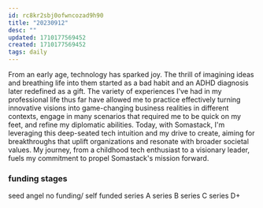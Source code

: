 ```yaml
---
id: rc8kr2sbj0ofwncozad9h90
title: "20230912"
desc: ""
updated: 1710177569452
created: 1710177569452
tags: daily
---
```

From an early age, technology has sparked joy. The thrill of imagining ideas and breathing life into them started as a bad habit and an ADHD diagnosis later redefined as a gift. The variety of experiences I've had in my professional life thus far have allowed me to practice effectively turning innovative visions into game-changing business realities in different contexts, engage in many scenarios that required me to be quick on my feet, and refine my diplomatic abilities. Today, with Somastack, I'm leveraging this deep-seated tech intuition and my drive to create, aiming for breakthroughs that uplift organizations and resonate with broader societal values. My journey, from a childhood tech enthusiast to a visionary leader, fuels my commitment to propel Somastack's mission forward.


### funding stages 
seed 
angel
no funding/ self funded 
series A
series B 
series C 
series D+ 